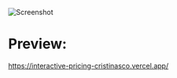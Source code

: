 ![Screenshot](screeninteractive.png)
# Preview:
https://interactive-pricing-cristinasco.vercel.app/
